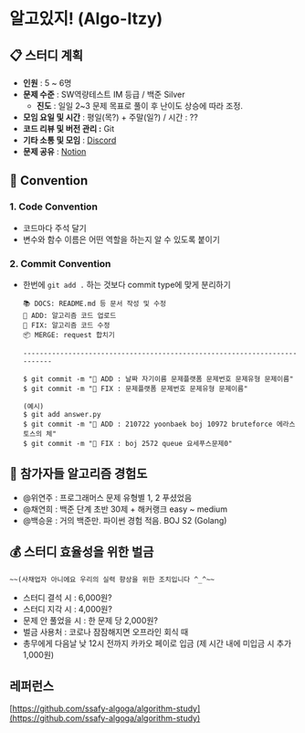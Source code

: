 # 알고있지! (Algo-Itzy)



## 📋 스터디 계획

- **인원** : 5 ~ 6명
- **문제 수준** : SW역량테스트 IM 등급 / 백준 Silver
    - **진도** : 일일 2~3 문제 목표로 풀이 후 난이도 상승에 따라 조정.
- **모임 요일 및 시간** : 평일(목?) + 주말(일?) / 시간 : ??
- **코드 리뷰 및 버전 관리 :** Git
- **기타 소통 및 모임** : [Discord](https://discord.gg/CTNYwBW8)
- **문제 공유** : [Notion](https://www.notion.so/Algo-Itzy-ca5f3350ae5e42cdb487549170fa6f09)



## 📜 Convention

### 1. **Code Convention**

- 코드마다 주석 달기
- 변수와 함수 이름은 어떤 역할을 하는지 알 수 있도록 붙이기

### 2. **Commit Convention**

- 한번에 `git add .` 하는 것보다 commit type에 맞게 분리하기

    ```
    📚 DOCS: README.md 등 문서 작성 및 수정
    🚀 ADD: 알고리즘 코드 업로드
    🔧 FIX: 알고리즘 코드 수정
    📦 MERGE: request 합치기
    
    --------------------------------------------------------------------------
    
    $ git commit -m "🚀 ADD : 날짜 자기이름 문제플랫폼 문제번호 문제유형 문제이름"
    $ git commit -m "🔧 FIX : 문제플랫폼 문제번호 문제유형 문제이름"
    
    (예시)
    $ git add answer.py
    $ git commit -m "🚀 ADD : 210722 yoonbaek boj 10972 bruteforce 에라스토스의 체"
    $ git commit -m "🔧 FIX : boj 2572 queue 요세푸스문제0"
    ```



## 🙆 **참가자들 알고리즘 경험도**

- @위연주  : 프로그래머스 문제 유형별 1, 2 푸셨었음
- @채연희  : 백준 단계 초반 30제 + 해커랭크 easy ~ medium
- @백승윤  : 거의 백준만. 파이썬 경험 적음. BOJ S2 (Golang)



## 💰 스터디 효율성을 위한 벌금

    ~~(사채업자 아니에요 우리의 실력 향상을 위한 조치입니다 ^_^~~

- 스터디 결석 시 : 6,000원?
- 스터디 지각 시 : 4,000원?
- 문제 안 풀었을 시 : 한 문제 당 2,000원?
- 벌금 사용처 : 코로나 잠잠해지면 오프라인 회식 때
- 총무에게 다음날 낮 12시 전까지 카카오 페이로 입금 (제 시간 내에 미입금 시 추가 1,000원)



## 레퍼런스

[https://github.com/ssafy-algoga/algorithm-study](https://github.com/ssafy-algoga/algorithm-study)